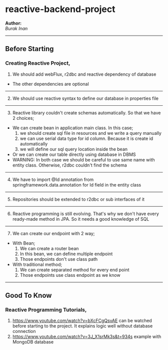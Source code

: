 # reactive-backend-project

**Author:**  
_Burak Inan_   

---
## Before Starting
### Creating Reactive Project,

1. We should add webFlux, r2dbc and reactive dependency of database
* The other dependencies are optional
---
2. We should use reactive syntax to define our database in properties file
---
3. Reactive library couldn't create schemas automatically. So that we have 2 choices;
* We can create bean in application main class. In this case;
  1. we should create sql file in resources and we write a query manually
  2. we can use serial data type for id column. Because it is create id automatically
  3. we will define our sql query location inside the bean
* Or we can create our table directly using database in DBMS
* WARNING: In both case we should be careful to use same name with entity class. Otherwise, r2dbc couldn't find the schema
---
4. We have to import @Id annotation from springframework.data.annotation for Id field in the entity class
---
5. Repositories should be extended to r2dbc or sub interfaces of it
---
6. Reactive programming is still evolving. That's why we don't have every ready-made method in JPA. So it needs a good knowledge of SQL
---
7. We can create our endpoint with 2 way;
* With Bean;
  1. We can create a router bean
  2. In this bean, we can define multiple endpoint
  3. Those endpoints don't use class path
* With traditional method;
  1. We can create separated method for every end point
  2. Those endpoints use class endpoint as we know



---
## Good To Know
### Reactive Programming Tutorials,

1. https://www.youtube.com/watch?v=bXcFCgQsvAE can be watched before starting to the project. It explains logic well without database connection
2. https://www.youtube.com/watch?v=3J_X1srMk3s&t=934s example with MongoDB database

